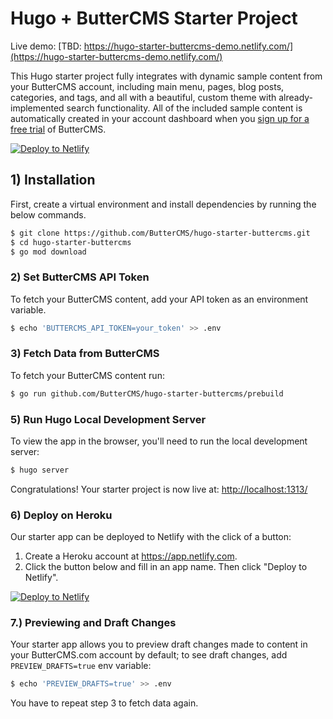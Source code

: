 # Hugo + ButterCMS Starter Project

Live demo: [TBD: https://hugo-starter-buttercms-demo.netlify.com/](https://hugo-starter-buttercms-demo.netlify.com/) 

This Hugo starter project fully integrates with dynamic sample content from your ButterCMS account, including main menu, pages, blog posts, categories, and tags, and all with a beautiful, custom theme with already-implemented search functionality. All of the included sample content is automatically created in your account dashboard when you 
[sign up for a free trial](https://buttercms.com/join/) of ButterCMS.

[![Deploy to Netlify](https://www.netlify.com/img/deploy/button.svg)](https://app.netlify.com/start/deploy?repository=https://github.com/ButterCMS/hugo-starter-buttercms)


## 1) Installation

First, create a virtual environment and install dependencies by running the 
below commands.

```bash
$ git clone https://github.com/ButterCMS/hugo-starter-buttercms.git
$ cd hugo-starter-buttercms
$ go mod download 
```

### 2) Set ButterCMS API Token

To fetch your ButterCMS content, add your API token as an environment variable. 

```bash
$ echo 'BUTTERCMS_API_TOKEN=your_token' >> .env
```

### 3) Fetch Data from ButterCMS

To fetch your ButterCMS content run:

```bash
$ go run github.com/ButterCMS/hugo-starter-buttercms/prebuild
```

### 5) Run Hugo Local Development Server

To view the app in the browser, you'll need to run the local development server:

```bash
$ hugo server
```

Congratulations! Your starter project is now live at: [http://localhost:1313/](http://localhost:1313/)

### 6) Deploy on Heroku

Our starter app can be deployed to Netlify with the click of a button:

1. Create a Heroku account at https://app.netlify.com.
2. Click the button below and fill in an app name. Then click "Deploy to Netlify".

[![Deploy to Netlify](https://www.netlify.com/img/deploy/button.svg)](https://app.netlify.com/start/deploy?repository=https://github.com/ButterCMS/hugo-starter-buttercms)

### 7.) Previewing and Draft Changes

Your starter app allows you to preview draft changes made to content in your
ButterCMS.com account by default; to see draft changes, add `PREVIEW_DRAFTS=true` env variable:

```bash
$ echo 'PREVIEW_DRAFTS=true' >> .env
```

You have to repeat step 3 to fetch data again.
